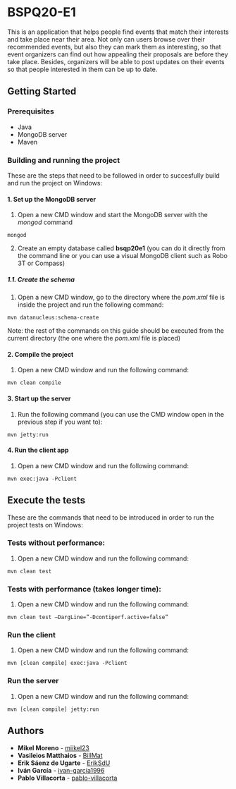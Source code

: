 # BSPQ20-E1
This is an application that helps people find events that match their interests and take place near their area. Not only can users browse over their recommended events, but also they can mark them as interesting, so that event organizers can find out how appealing their proposals are before they take place. Besides, organizers will be able to post updates on their events so that people interested in them can be up to date.

## Getting Started
### Prerequisites
* Java
* MongoDB server
* Maven

### Building and running the project
These are the steps that need to be followed in order to succesfully build and run the project on Windows:
#### 1. Set up the MongoDB server
1. Open a new CMD window and start the MongoDB server with the *mongod* command
```
mongod
```
2. Create an empty database called **bsqp20e1** (you can do it directly from the command line or you can use a visual MongoDB client such as Robo 3T or Compass)

##### 1.1. Create the schema
1.  Open a new CMD window, go to the directory where the *pom.xml* file is inside the project and run the following command:
```
mvn datanucleus:schema-create
```

Note: the rest of the commands on this guide should be executed from the current directory (the one where the *pom.xml* file is placed)

#### 2. Compile the project
1. Open a new CMD window and run the following command:
```
mvn clean compile
```

#### 3. Start up the server
1. Run the following command (you can use the CMD window open in the previous step if you want to):
```
mvn jetty:run
```

#### 4.  Run the client app
1. Open a new CMD window and run the following command:
```
mvn exec:java -Pclient
```
## Execute the tests
These are the commands that need to be introduced in order to run the project tests on Windows:
###  Tests without performance:
1. Open a new CMD window and run the following command:
```
mvn clean test
```

###  Tests with performance (takes longer time):
1. Open a new CMD window and run the following command:
```
mvn clean test –DargLine=”-Dcontiperf.active=false”
```

###  Run the client
1. Open a new CMD window and run the following command:
```
mvn [clean compile] exec:java -Pclient
```

### Run the server
1. Open a new CMD window and run the following command:
```
mvn [clean compile] jetty:run
```

## Authors

* **Mikel Moreno** - [miikel23](https://github.com/miikel23)
* **Vasileios Matthaios** - [BillMat](https://github.com/BillMat)
* **Erik Sáenz de Ugarte** - [ErikSdU](https://github.com/ErikSdU)
* **Iván García** - [ivan-garcia1996](https://github.com/ivan-garcia1996)
* **Pablo Villacorta** - [pablo-villacorta](https://github.com/pablo-villacorta)

